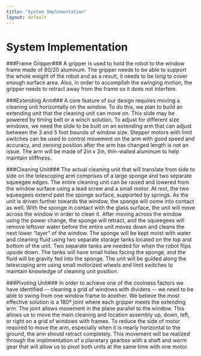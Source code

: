 ```yaml
---
title: "System Implementation"
layout: default
---
```


# System Implementation #

###Frame Gripper###
A gripper is used to hold the robot to the window frame made of 80/20 aluminum. The gripper needs to be able to support the whole weight of the robot and as a result, it needs to be long to cover enough surface area. Also, in order to accomplish the swinging motion, the gripper needs to retract away from the frame so it does not interfere. 

###Extending Arm###
A core feature of our design requires moving a cleaning unit horizontally on the window. To do this, we plan to build an extending unit that the cleaning unit can move on. This slide may be powered by timing belt or a winch solution. To adjust for different size windows, we need the slide to be built on an extending arm that can adjust between the 3 and 5 foot bounds of window size. Stepper motors with limit switches can be used to control movement on the arm with good speed and accuracy, and zeroing position after the arm has changed length is not an issue. The arm will be made of 2in x 2in, thin-walled aluminum to help maintain stiffness. 

###Cleaning Unit###
The actual cleaning unit that will translate from side to side on the telescoping arm comprises of a large sponge and two separate squeegee edges.  The entire cleaning unit can be raised and lowered from the window surface using a lead screw and a small motor.  At rest, the two squeegees extend past the sponge surface, supported by springs.  As the unit is driven further towards the window, the sponge will come into contact as well.  With the sponge in contact with the glass surface, the unit will move across the window in order to clean it.  After moving across the window using the power change, the sponge will retract, and the squeegees will remove leftover water before the entire unit moves down and cleans the next lower “layer” of the window. The sponge will be kept moist with water and cleaning fluid using two separate storage tanks located on the top and bottom of the unit.  Two separate tanks are needed for when the robot flips upside down.  The tanks will have small holes facing the sponge, and the fluid will be gravity fed into the sponge.  The unit will be guided along the telescoping arm using small motorized wheels and limit switches to maintain knowledge of cleaning unit position. 

###Pivoting Unit###
In order to achieve one of the coolness factors we have identified -- cleaning a grid of windows with dividers -- we need to be able to swing from one window frame to another. We believe the most effective solution is a 180º joint where each gripper meets the extending arm. The joint allows movement in the plane parallel to the window. This allows us to move the main cleaning and location assembly up, down, left, or right on a grid of windows with frames. To reduce the side of motor required to move the arm, especially when it is nearly horizontal to the ground, the arm should retract completely. This movement will be realized through the implimentation of a planetary gearbox with a shaft and worm gear that will allow us to pivot both units at the same time with one motor.
